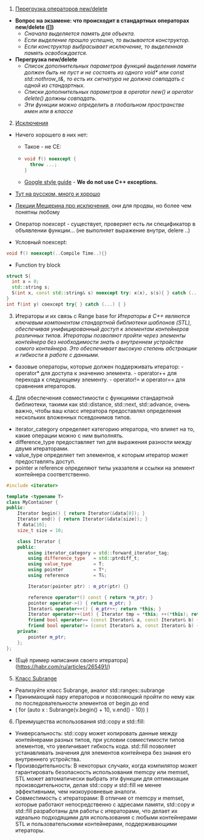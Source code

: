 1. [Перегрузка операторов new/delete](https://habr.com/ru/articles/490640/)
  - **Вопрос на экзамене: что происходит в стандартных операторах new/delete ([])**
    - _Сначала выделяется память для объекта._
    - _Если выделение прошло успешно, то вызывается конструктор._
    - _Если конструктор выбрасывает исключение, то выделенная память освобождается._
  - **Перегрузка new/delete**
    - _Список дополнительных параметров функций выделения памяти должен быть не пуст и не состоять из одного void* или const std::nothrow_t&, то есть их сигнатура не должна совпадать с одной из стандартных._
    - _Списки дополнительных параметров в operator new() и operator delete() должны совпадать._
    - _Эти функции можно определить в глобальном пространстве имен или в классе_
2. [Исключения](https://disk.yandex.ru/d/8WEwY2fFdzje5g/C%2B%2B/Лекция10-1.%20Исключения%20I?w=1)
  - Ничего хорошего в них нет:
    - Такое - не СЕ: 
    - ```c++
      void f() noexcept {
        throw ...;
      }
      ```
    - [Google style guide](https://google.github.io/styleguide/cppguide.html#Exceptions)  - **We do not use C++ exceptions.**

  - [Тут на русском, много и хорошо](https://metanit.com/cpp/tutorial/6.1.php)
  - [Лекции Мещерина про исключения](https://www.youtube.com/watch?v=JUofjC1GXwc&list=PL4_hYwCyhAvazfCDGyS0wx_hvBmnAAf4h&index=18), они для продвы, но более чем понятны любому 
  - Оператор noexcept - существует, проверяет есть ли спецификатор в объявлении функции... (не выполняет выражение внутри, delere ..)
  - Условный noexcept:
```c++
void f() noexcept(..Compile Time..){}
```
  - Function try block
```c++
struct S{
  int x = 0;
  std::string s;
  S(int x, const std::string& s) noexcept try: x(x), s(s){ } catch (...) { }
}
int f(int y) coexcept try{ } catch (...) { }
``` 
3. Итераторы и их связь с Range base for
_Итераторы в C++ являются ключевым компонентом стандартной библиотеки шаблонов (STL), обеспечивая унифицированный доступ к элементам контейнеров различных типов. Итераторы позволяют пройти через элементы контейнера без необходимости знать о внутреннем устройстве самого контейнера. Это обеспечивает высокую степень абстракции и гибкости в работе с данными._
  -  базовые операторы, которые должен поддерживать итератор:
    - operator* для доступа к значению элемента.
    - operator++ для перехода к следующему элементу.
    - operator!= и operator== для сравнения итераторов.
4. Для обеспечения совместимости с функциями стандартной библиотеки, такими как std::distance, std::next, std::advance, очень важно, чтобы ваш класс итератора предоставлял определения нескольких вложенных псевдонимов типов.
  - iterator_category определяет категорию итератора, что влияет на то, какие операции можно с ним выполнять.
  - difference_type предоставляет тип для выражения разности между двумя итераторами.
  - value_type определяет тип элементов, к которым итератор может предоставлять доступ.
  - pointer и reference определяют типы указателя и ссылки на элемент контейнера соответственно.
```c++
#include <iterator>

template <typename T>
class MyContainer {
public:
    Iterator begin() { return Iterator(&data[0]); }
    Iterator end() { return Iterator(&data[size]); }
    T data[10];
    size_t size = 10;

    class Iterator {
    public:
        using iterator_category = std::forward_iterator_tag;
        using difference_type   = std::ptrdiff_t;
        using value_type        = T;
        using pointer           = T*;
        using reference         = T&;

        Iterator(pointer ptr) : m_ptr(ptr) {}

        reference operator*() const { return *m_ptr; }
        pointer operator->() { return m_ptr; }
        Iterator& operator++() { m_ptr++; return *this; }
        Iterator operator++(int) { Iterator tmp = *this; ++(*this); return tmp; }
        friend bool operator== (const Iterator& a, const Iterator& b) { return a.m_ptr == b.m_ptr; };
        friend bool operator!= (const Iterator& a, const Iterator& b) { return a.m_ptr != b.m_ptr; };
    private:
        pointer m_ptr;
    };
};

```
  - (Ещё пример написания своего итератора](https://habr.com/ru/articles/265491/)
5. [Класс Subrange](https://en.cppreference.com/w/cpp/ranges/subrange)
  - Реализуйте класс Subrange, аналог std::ranges::subrange
  - Принимающий пару итераторов и позволяющий пройти по нему как по последовательности элементов от begin до end
  - ( for (auto x : Subrange(v.begin() + 10, v.end() - 10)) )
6. Преимущества использования std::copy и std::fill:
  - Универсальность: std::copy может копировать данные между контейнерами разных типов, при условии совместимости типов элементов, что увеличивает гибкость кода. std::fill позволяет устанавливать значения для элементов контейнера без знания его внутреннего устройства.
  - Производительность: В некоторых случаях, когда компилятор может гарантировать безопасность использования memcpy или memset, STL может автоматически выбрать эти функции для оптимизации производительности, делая std::copy и std::fill не менее эффективными, чем низкоуровневые аналоги.
  - Совместимость с итераторами: В отличие от memcpy и memset, которые работают непосредственно с адресами памяти, std::copy и std::fill разработаны для работы с итераторами, что делает их идеально подходящими для использования с любыми контейнерами STL и пользовательскими контейнерами, поддерживающими итераторы.
